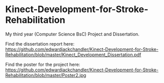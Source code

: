 # Kinect-Development-for-Stroke-Rehabilitation
My third year (Computer Science BsC) Project and Dissertation. 

Find the dissertation report here: https://github.com/edwardjackchandler/Kinect-Development-for-Stroke-Rehabilitation/blob/master/Kinect_Development_Dissertation.pdf

Find the poster for the project here: https://github.com/edwardjackchandler/Kinect-Development-for-Stroke-Rehabilitation/blob/master/Poster2.jpg

